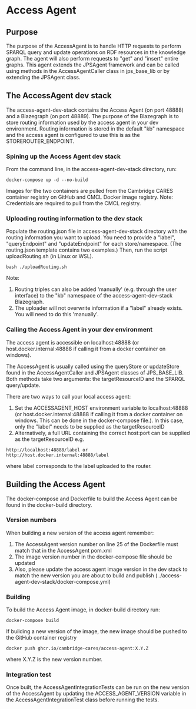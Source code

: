 # Access Agent

## Purpose

The purpose of the AccessAgent is to handle HTTP requests to perform SPARQL query and update operations on RDF resources in the knowledge graph. 
The agent will also perform requests to "get" and "insert" entire graphs. This agent extends the JPSAgent framework and can be called using methods in the AccessAgentCaller class in jps_base_lib or by extending the JPSAgent class.

## The AccessAgent dev stack

The access-agent-dev-stack contains the Access Agent (on port 48888) and a Blazegraph (on port 48889). The purpose of the Blazegraph is to store routing information used by the access agent in your dev environment. 
Routing information is stored in the default "kb" namespace and the access agent is configured to use this is as the STOREROUTER_ENDPOINT.

### Spining up the Access Agent dev stack

From the command line, in the access-agent-dev-stack directory, run:
```
docker-compose up -d --no-build
```
Images for the two containers are pulled from the Cambridge CARES container registry on GitHub and CMCL Docker image registry. Note: Credentials are required to pull from the CMCL registry. 

### Uploading routing information to the dev stack

Populate the routing.json file in access-agent-dev-stack directory with the routing information you want to upload.
You need to provide a "label", "queryEndpoint" and "updateEndpoint" for each store/namespace. (The routing.json template contains two examples.)
Then, run the script uploadRouting.sh (in Linux or WSL).
```
bash ./uploadRouting.sh
```
Note: 
1. Routing triples can also be added 'manually' (e.g. through the user interface) to the "kb" namespace of the access-agent-dev-stack Blazegraph. 
2. The uploader will not overwrite information if a "label" already exists. You will need to do this 'manually'.

### Calling the Access Agent in your dev environment 

The access agent is accessible on localhost:48888 (or host.docker.internal:48888 if calling it from a docker container on windows).

The AccessAgent is usually called using the queryStore or updateStore found in the AccessAgentCaller and JPSAgent classes of JPS_BASE_LIB. Both methods take two arguments: the targetResourceID and the SPARQL query/update.

There are two ways to call your local access agent:
1. Set the ACCESSAGENT_HOST environment variable to localhost:48888 (or host.docker.internal:48888 if calling it from a docker container on windows. This can be done in the docker-compose file.). In this case, only the "label" needs to be supplied as the targetResourceID
2. Alternatively, a full URL containing the correct host:port can be supplied as the targetResourceID e.g.
```
http://localhost:48888/label or http://host.docker.internal:48888/label
```
where label corresponds to the label uploaded to the router.


## Building the Access Agent

The docker-compose and Dockerfile to build the Access Agent can be found in the docker-build directory.

### Version numbers
When building a new version of the access agent remember:
1. The AccessAgent version number on line 25 of the Dockerfile must match that in the AccessAgent pom.xml
2. The image version number in the docker-compose file should be updated
3. Also, please update the access agent image version in the dev stack to match the new version you are about to build and publish (../access-agent-dev-stack/docker-compose.yml)

### Building
To build the Access Agent image, in docker-build directory run:
```
docker-compose build
```

If building a new version of the image, the new image should be pushed to the GitHub container registry
```
docker push ghcr.io/cambridge-cares/access-agent:X.Y.Z
```
where X.Y.Z is the new version number.

### Integration test
Once built, the AccessAgentIntegrationTests can be run on the new version of the AccessAgent 
by updating the ACCESS_AGENT_VERSION variable in the AccessAgentIntegrationTest class
before running the tests.
